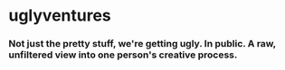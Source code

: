 # uglyventures
### Not just the pretty stuff, we're getting ugly. In public.  A raw, unfiltered view into one person's creative process.
